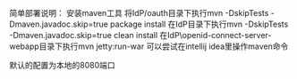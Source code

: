 简单部署说明：
安装maven工具
将IdP/oauth目录下执行mvn -DskipTests -Dmaven.javadoc.skip=true package install
在IdP目录下执行mvn -DskipTests -Dmaven.javadoc.skip=true clean install
在IdP\openid-connect-server-webapp目录下执行mvn jetty:run-war
可以尝试在intellij idea里操作maven命令

默认的配置为本地的8080端口
